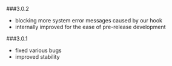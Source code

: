 ###3.0.2

- blocking more system error messages caused by our hook
- internally improved for the ease of pre-release development

###3.0.1

- fixed various bugs
- improved stability

